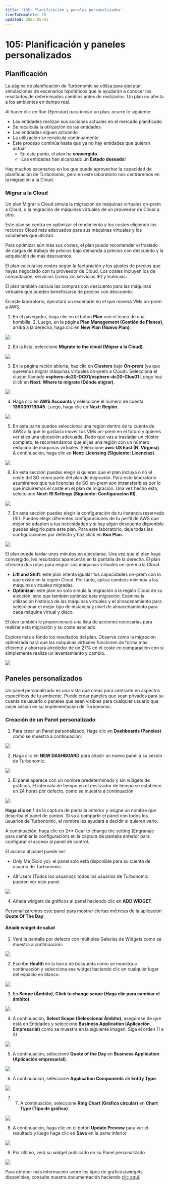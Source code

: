 ```yaml
---
title: '105: Planificación y paneles personalizados'
timeToComplete: 20
updated: 2023-05-01
---
```


# 105: Planificación y paneles personalizados

## Planificación

La página de planificación de Turbonomic se utiliza para ejecutar simulaciones de escenarios hipotéticos que le ayudarán a conocer los resultados de determinados cambios antes de realizarlos. Un plan no afecta a los ambientes en tiempo real.

Al hacer clic en Run (Ejecutar) para iniciar un plan, ocurre lo siguiente:

- Las entidades realizan sus acciones actuales en el mercado planificado
- Se recalcula la utilización de las entidades
- Las entidades siguen actuando
- La utilización se recalcula continuamente
- Este proceso continúa hasta que ya no hay entidades que quieran actuar
  - En este punto, el plan ha **convergido**.
  - ¡Las entidades han alcanzado un **Estado deseado**!

Hay muchos escenarios en los que puede aprovechar la capacidad de planificación de Turbonomic, pero en este laboratorio nos centraremos en la migración a la Cloud.

### Migrar a la Cloud

Un plan Migrar a Cloud simula la migración de máquinas virtuales on-prem a Cloud, o la migración de máquinas virtuales de un proveedor de Cloud a otro.

Este plan se centra en optimizar el rendimiento y los costes eligiendo los recursos Cloud más adecuados para sus máquinas virtuales y los volúmenes que utilizan.

Para optimizar aún más sus costes, el plan puede recomendar el traslado de cargas de trabajo de precios bajo demanda a precios con descuento y la adquisición de más descuentos.

El plan calcula los costes según la facturación y los ajustes de precios que hayas negociado con tu proveedor de Cloud. Los costes incluyen los de computación, servicios (como los servicios IP) y licencias.

El plan también calcula las compras con descuento para las máquinas virtuales que pueden beneficiarse de precios con descuento.

En este laboratorio, ejecutará un escenario en el que moverá VMs on-prem a AWS.

1. En el navegador, haga clic en el botón **Plan** con el icono de una bombilla. 2. Luego, en la página **Plan Management (Gestión de Planes)**, arriba a la derecha, haga clic en **New Plan (Nuevo Plan)**.

![](./images/105/plan1.png)

2. En la lista, seleccione **Migrate to the cloud (Migrar a la Cloud)**.

![](./images/105/cloud1.png)

3. En la página recién abierta, haz clic en **Clusters** bajo **On-prem** (ya que queremos migrar máquinas virtuales on-prem a Cloud). Selecciona el cluster llamado **vsphere-dc20-DC01/vsphere-dc20-Clus01** Luego haz click en **Next: Where to migrate (Dónde migrar)**.

![](./images/105/cloud2.png)

4. Haga clic en **AWS Accounts** y seleccione el número de cuenta **136039713045**. Luego, haga clic en **Next: Región**.

![](./images/105/cloud3.png)

5. En esta parte puedes seleccionar una región dentro de tu cuenta de AWS a la que te gustaría mover tus VMs on-prem en el futuro y quieres ver si es una ubicación adecuada. Dado que vas a trasladar un clúster completo, te recomendamos que elijas una región con un número reducido de máquinas virtuales. Seleccione **aws-US East (N. Virginia)**. A continuación, haga clic en **Next: Licensing (Siguiente: Licencias)**.

![](./images/105/cloud4.png)

6. En esta sección puedes elegir si quieres que el plan incluya o no el coste del SO como parte del plan de migración. Para este laboratorio asumiremos que tus licencias de SO on-prem son intransferibles por lo que incluiremos el coste en el plan de migración. Una vez hecho esto, seleccione **Next: RI Settings (Siguiente: Configuración RI)**.

![](./images/105/cloud5.png)

7. En esta sección puedes elegir la configuración de tu instancia reservada (RI). Puedes elegir diferentes configuraciones de tu perfil de AWS que mejor se adapten a tus necesidades y si hay algún descuento disponible puedes elegirlo para este plan. Para este laboratorio, deja todas las configuraciones por defecto y haz click en **Run Plan**.

![](./images/105/cloud6.png)

El plan puede tardar unos minutos en ejecutarse. Una vez que el plan haya convergido, los resultados aparecerán en la pantalla de la derecha. El plan ofrecerá dos rutas para migrar sus máquinas virtuales on-prem a la Cloud.

- **Lift and Shift**: este plan intenta igualar tus capacidades on-prem con lo que existe en la región Cloud. Por tanto, aplica cambios mínimos a las máquinas virtuales migradas.
- **Optimizar**: este plan no sólo simula la migración a la región Cloud de su elección, sino que también optimiza esta migración. Examina la utilización histórica de las máquinas virtuales y el almacenamiento para seleccionar el mejor tipo de instancia y nivel de almacenamiento para cada máquina virtual y disco.

El plan también le proporcionará una lista de acciones necesarias para realizar esta migración y su coste asociado.

Explore más a fondo los resultados del plan. Observe cómo la migración optimizada hará que las máquinas virtuales funcionen de forma más eficiente y ahorrará alrededor de un 27% en el coste en comparación con si simplemente realiza un levantamiento y cambio.

![](./images/105/cloud7.png)

## Paneles personalizados

Un panel personalizado es una vista que creas para centrarte en aspectos específicos de tu ambiente. Puede crear paneles que sean privados para su cuenta de usuario o paneles que sean visibles para cualquier usuario que inicie sesión en su implementación de Turbonomic.

### Creación de un Panel personalizado

1. Para crear un Panel personalizado, Haga clic en **Dashboards (Paneles)** como se muestra a continuación:

![](./images/105/turbo_custom_dashboard1.png)

2. Haga clic en **NEW DASHBOARD** para añadir un nuevo panel a su sesión de Turbonomic.

![](./images/105/turbo_custom_dashboard2.png)

3. El panel aparece con un nombre predeterminado y sin widgets de gráficos. El intervalo de tiempo en el deslizador de tiempo se establece en 24 horas por defecto, como se muestra a continuación

![](./images/105/turbo_custom_dashboard3.gif)

**Haga clic en 1** de la captura de pantalla anterior y asigne un nombre que describa el panel de control. Si va a compartir el panel con todos los usuarios de Turbonomic, el nombre les ayudará a decidir si quieren verlo.

A continuación, haga clic en 2\*\* Gear to change the setting (Engranaje para cambiar la configuración) en la captura de pantalla anterior para configurar el acceso al panel de control.

El acceso al panel puede ser:

- Only Me (Solo yo): el panel solo está disponible para su cuenta de usuario de Turbonomic.

- All Users (Todos los usuarios): todos los usuarios de Turbonomic pueden ver este panel.

![](./images/105/turbo_custom_dashboard4.png)

4. Añada widgets de gráficos al panel haciendo clic en **ADD WIDGET**.

Personalizaremos este panel para mostrar ciertas métricas de la aplicación **Quote Of The Day**.

#### Añadir widget de salud

1. Verá la pantalla por defecto con múltiples Galerías de Widgets como se muestra a continuación:

![](./images/105/turbo_custom_dashboard_main.png)

2. Escribe **Health** en la barra de búsqueda como se muestra a continuación y selecciona ese widget haciendo clic en cualquier lugar del espacio en blanco.

![](./images/105/turbo_custom_dashboard_health.png)

3. En **Scope (Ámbito)**, **Click to change scope (Haga clic para cambiar el ámbito)**.

![](./images/105/turbo_custom_dashboard_health1.png)

4. A continuación, **Select Scope (Seleccionar Ámbito)**, asegúrese de que está en Entidades y seleccione **Business Application (Aplicación Empresarial)** como se muestra en la siguiente imagen. Siga el orden (1 a 3)

![](./images/105/turbo_custom_dashboard_health2.png)

5. A continuación, seleccione **Quote of the Day** en **Business Application (Aplicación empresarial)**.

![](./images/105/turbo_custom_dashboard_health3.png)

6. A continuación, seleccione **Application Components** de **Entity Type**.

![](./images/105/turbo_custom_dashboard_health4.png)

7. 7. A continuación, seleccione **Ring Chart (Gráfico circular)** en **Chart Type (Tipo de gráfico)**.

![](./images/105/turbo_custom_dashboard_health5.png)

8. A continuación, haga clic en el botón **Update Preview** para ver el resultado y luego haga clic en **Save** en la parte inferior

![](./images/105/turbo_custom_dashboard_health7.png)

9. Por último, verá su widget publicado en su Panel personalizado

![](./images/105/turbo_custom_dashboard_health8.png)

Para obtener más información sobre los tipos de gráficos/widgets disponibles, consulte nuestra documentación haciendo [clic aquí](https://www.ibm.com/docs/en/tarm/8.8.3?topic=views-chart-types).
